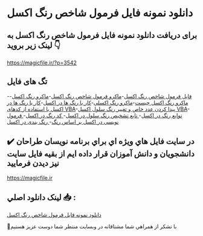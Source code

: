 # دانلود نمونه فایل فرمول شاخص رنگ اکسل

## برای دریافت دانلود نمونه فایل فرمول شاخص رنگ اکسل به لینک زیر بروید 👇

https://magicfile.ir/?p=3542

## تگ های فایل

-[فایل فرمول شاخص رنگ اکسل](https://magicfile.ir/product/%d9%86%d9%85%d9%88%d9%86%d9%87-%d9%81%d8%a7%db%8c%d9%84-%d9%81%d8%b1%d9%85%d9%88%d9%84-%d8%b4%d8%a7%d8%ae%d8%b5-%d8%b1%d9%86%da%af-%d8%a7%da%a9%d8%b3%d9%84/)-[ماکرو فرمول شاخص رنگ اکسل](https://magicfile.ir/product/%d9%86%d9%85%d9%88%d9%86%d9%87-%d9%81%d8%a7%db%8c%d9%84-%d9%81%d8%b1%d9%85%d9%88%d9%84-%d8%b4%d8%a7%d8%ae%d8%b5-%d8%b1%d9%86%da%af-%d8%a7%da%a9%d8%b3%d9%84/)-[ماکرو رنگ اکسل](https://magicfile.ir/product/%d9%86%d9%85%d9%88%d9%86%d9%87-%d9%81%d8%a7%db%8c%d9%84-%d9%81%d8%b1%d9%85%d9%88%d9%84-%d8%b4%d8%a7%d8%ae%d8%b5-%d8%b1%d9%86%da%af-%d8%a7%da%a9%d8%b3%d9%84/)-[ماکرو رنگ اکسل چیست](https://magicfile.ir/product/%d9%86%d9%85%d9%88%d9%86%d9%87-%d9%81%d8%a7%db%8c%d9%84-%d9%81%d8%b1%d9%85%d9%88%d9%84-%d8%b4%d8%a7%d8%ae%d8%b5-%d8%b1%d9%86%da%af-%d8%a7%da%a9%d8%b3%d9%84/)-[ماکرو رنگ اکسلی](https://magicfile.ir/product/%d9%86%d9%85%d9%88%d9%86%d9%87-%d9%81%d8%a7%db%8c%d9%84-%d9%81%d8%b1%d9%85%d9%88%d9%84-%d8%b4%d8%a7%d8%ae%d8%b5-%d8%b1%d9%86%da%af-%d8%a7%da%a9%d8%b3%d9%84/)-[کار با رنگ ها در اکسل](https://magicfile.ir/product/%d9%86%d9%85%d9%88%d9%86%d9%87-%d9%81%d8%a7%db%8c%d9%84-%d9%81%d8%b1%d9%85%d9%88%d9%84-%d8%b4%d8%a7%d8%ae%d8%b5-%d8%b1%d9%86%da%af-%d8%a7%da%a9%d8%b3%d9%84/)-[کار با رنگ ها در اکسل با استفاده از کدهای VBA](https://magicfile.ir/product/%d9%86%d9%85%d9%88%d9%86%d9%87-%d9%81%d8%a7%db%8c%d9%84-%d9%81%d8%b1%d9%85%d9%88%d9%84-%d8%b4%d8%a7%d8%ae%d8%b5-%d8%b1%d9%86%da%af-%d8%a7%da%a9%d8%b3%d9%84/)-[پیدا کردن عدد خاص و تغییر رنگ سلول اکسل VBA](https://magicfile.ir/product/%d9%86%d9%85%d9%88%d9%86%d9%87-%d9%81%d8%a7%db%8c%d9%84-%d9%81%d8%b1%d9%85%d9%88%d9%84-%d8%b4%d8%a7%d8%ae%d8%b5-%d8%b1%d9%86%da%af-%d8%a7%da%a9%d8%b3%d9%84/)-[توابع رنگ در اکسل](https://magicfile.ir/product/%d9%86%d9%85%d9%88%d9%86%d9%87-%d9%81%d8%a7%db%8c%d9%84-%d9%81%d8%b1%d9%85%d9%88%d9%84-%d8%b4%d8%a7%d8%ae%d8%b5-%d8%b1%d9%86%da%af-%d8%a7%da%a9%d8%b3%d9%84/)-[ تابع تشخیص رنگ سلول در اکسل](https://magicfile.ir/product/%d9%86%d9%85%d9%88%d9%86%d9%87-%d9%81%d8%a7%db%8c%d9%84-%d9%81%d8%b1%d9%85%d9%88%d9%84-%d8%b4%d8%a7%d8%ae%d8%b5-%d8%b1%d9%86%da%af-%d8%a7%da%a9%d8%b3%d9%84/)-[ کد رنگ در اکسل](https://magicfile.ir/product/%d9%86%d9%85%d9%88%d9%86%d9%87-%d9%81%d8%a7%db%8c%d9%84-%d9%81%d8%b1%d9%85%d9%88%d9%84-%d8%b4%d8%a7%d8%ae%d8%b5-%d8%b1%d9%86%da%af-%d8%a7%da%a9%d8%b3%d9%84/)-[ فرمول نویسی در اکسل بر اساس رنگ](https://magicfile.ir/product/%d9%86%d9%85%d9%88%d9%86%d9%87-%d9%81%d8%a7%db%8c%d9%84-%d9%81%d8%b1%d9%85%d9%88%d9%84-%d8%b4%d8%a7%d8%ae%d8%b5-%d8%b1%d9%86%da%af-%d8%a7%da%a9%d8%b3%d9%84/)-[ رنگ بندی در اکسل](https://magicfile.ir/product/%d9%86%d9%85%d9%88%d9%86%d9%87-%d9%81%d8%a7%db%8c%d9%84-%d9%81%d8%b1%d9%85%d9%88%d9%84-%d8%b4%d8%a7%d8%ae%d8%b5-%d8%b1%d9%86%da%af-%d8%a7%da%a9%d8%b3%d9%84/)

## ✔️ در سايت فايل هاي ويژه اي براي برنامه نويسان طراحان دانشجويان و دانش آموزان قرار داده ايم از بقيه فايل سايت نيز ديدن فرماييد

https://magicfile.ir


## لينک دانلود اصلي 📥 :

[دانلود نمونه فایل فرمول شاخص رنگ اکسل](https://magicfile.ir/product/%d9%86%d9%85%d9%88%d9%86%d9%87-%d9%81%d8%a7%db%8c%d9%84-%d9%81%d8%b1%d9%85%d9%88%d9%84-%d8%b4%d8%a7%d8%ae%d8%b5-%d8%b1%d9%86%da%af-%d8%a7%da%a9%d8%b3%d9%84/) 


🙏با تشکر از همراهي شما مشتاقانه در وبسایت منتظر شما دوست عزیز هستیم

